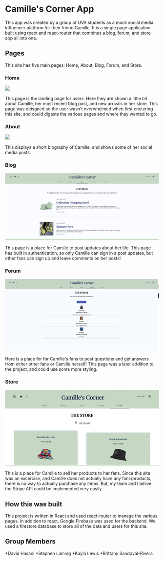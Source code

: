 # Camille's Corner App
This app was created by a group of UVA students as a mock social media influencer platform for their friend Camille. It is a single page application built using react and react-router that combines a blog, forum, and store app all into one. 

## Pages
This site has five main pages: Home, About, Blog, Forum, and Store.

### Home

![](CamilleHomepage.gif)

This page is the landing page for users. Here they are shown a little bit about Camille, her most recent blog post, and new arrivals in her store. This page was deisgned so the user wasn't overwhelmed when first enetering this site, and could digests the various pages and where they wanted to go. 

### About
![](CamilleAbout.gif)

This displays a short biography of Camille, and shows some of her social media posts.

### Blog
![](CamilleBlog.gif)

This page is a place for Camille to post updates about her life. This page has built in authentication, so only Camille can sign in a post updates, but other fans can sign up and leave comments on her posts!

### Forum

![](CamilleForum.png)

Here is a place for for Camille's fans to post questions and get answers from either other fans or Camille herself! This page was a later addition to the project, and could use some more styling. 

### Store
![](CamilleStore.gif)

This is a place for Camille to sell her products to her fans. Since this site was an excercise, and Camille does not actually have any fans/products, there is no way to actually purchase any items. But, my team and I belive the Stripe API could be implemented very easily.

## How this was built

This project is written in React and used react-router to manage the various pages. In addition to react, Google Firebase was used for the backend. We used a firestore database to store all of the data and users for this site.

## Group Members

*David Hasani
*Stephen Laming
*Kayla Lewis
*Brittany Sandoval-Rivera





